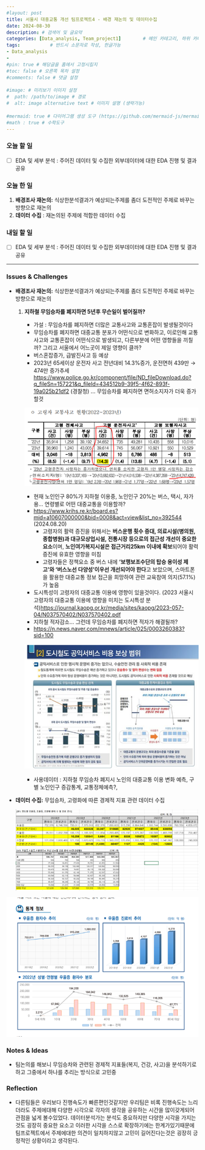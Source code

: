 ```yaml
---
#layout: post
title: 서울시 대중교통 개선 팀프로젝트4 - 배경 재논의 및 데이터수집
date: 2024-08-30
description: # 검색어 및 글요약
categories: [Data_analysis, Team_project1]        # 메인 카테고리, 하위 카테고리(생략가능)
tags:           # 반드시 소문자로 작성, 한글가능
- Data_analysis
- 
#pin: true # 해당글을 홈에서 고정시킬지
#toc: false # 오른쪽 목차 설정
#comments: false # 댓글 설정

#image: # 미리보기 이미지 설정
#  path: /path/to/image # 경로
#  alt: image alternative text # 이미지 설명 (생략가능)

#mermaid: true # 다이어그램 생성 도구 (https://github.com/mermaid-js/mermaid)
#math : true # 수학도구
---
```


### 오늘 할 일

- [ ]  EDA 및 세부 분석 : 주어진 데이터 및 수집한 외부데이터에 대한 EDA 진행 및 결과 공유

### 오늘 한 일

1. **배경조사 재논의:** 식상한분석결과가 예상되는주제를 좀더 도전적인 주제로 바꾸는 방향으로 재논의
2. **데이터 수집** : 재논의된 주제에 적합한 데이터 수집 

### 내일 할 일

- [ ]  EDA 및 세부 분석 : 주어진 데이터 및 수집한 외부데이터에 대한 EDA 진행 및 결과 공유

---

### Issues & Challenges

- **배경조사 재논의:** 식상한분석결과가 예상되는주제를 좀더 도전적인 주제로 바꾸는 방향으로 재논의
    1. **지하철 무임승차를 폐지하면 5년후 무슨일이 벌어질까?**
        - 가설 : 무임승차를 폐지하면 더많은 교통사고와 교통혼잡이 발생될것이다
        - 무임승차를 폐지하면 대중교통 분포가 어떤식으로 변화하고, 이로인해 교통사고와 교통혼잡이 어떤식으로 발생되고, 다른부분에 어떤 영향들을 끼칠까? 그리고 서울에서 어느곳이 제일 영향이 클까?
        - 버스혼잡증가, 급발진사고 등 예상
        - 2023년 65세이상 운전자 사고 전년대비 14.3%증가, 운전면허 439만 → 474만 증가추세 https://www.police.go.kr/component/file/ND_fileDownload.do?q_fileSn=157221&q_fileId=434512b9-39f5-4f62-893f-19a025b21df2 (경찰청) … 무임승차를 폐지하면 면허소지자가 더욱 증가할것
        
        ![고령자 교통사고 현황](/assets/img/team_project1/1.png)
        
        - 현재 노인인구 80%가 지하철 이용중, 노인인구 20%는 버스, 택시, 자가용… 연령별로 어떤 대중교통을 이용할까?
        - https://www.krihs.re.kr/board.es?mid=a10607000000&bid=0008&act=view&list_no=392544 (2024.08.20)
            - 고령자의 활력 증진을 위해서는 **버스운행 횟수 증대, 의료시설(병의원, 종합병원)과 대규모상업시설, 전통시장 등으로의 접근성 개선이 중요한 요소**이며, **노인여가복지시설은 접근거리25km 이내에 확보**되어야 활력 증진에 유효한 영향을 미침
            - 고령자들은 정책요소 중 버스 내에 **‘보행보조수단의 탑승 용이성 제고’와 ‘버스노선 다양성’이우선 개선되어야 한다**고 보았으며, 스마트폰을 활용한 대중교통 정보 접근을 희망하여 관련 교육참여 의지(57.1%)가 높음
        - 도시특성이 고령자의 대중교통 이용에 영향이 있을것이다. (2023 서울시 고령자의 대중교통 이용에 영향을 미치는 도시특성 분석)https://journal.kaopg.or.kr/media/sites/kaopg/2023-057-04/N037570402/N037570402.pdf
        - 지하철 적자감소… 그런데 무임승차를 폐지하면 적자가 해결될까?
        - https://n.news.naver.com/mnews/article/025/0003260383?sid=100
        
        ![무임승차 지하철 적자원인 아닌것으로 밝혀져](/assets/img/team_project1/2.png)
        
        - 사용데이터 : 지하철 무임승차 폐지시 노인의 대중교통 이용 변화 예측, 구 별 노인인구 증감통계, 교통정체예측?,
    
- **데이터 수집:** 무임승차, 고령화에 따른 경제적 지표 관련 데이터 수집
    
    ![증가하는 우울증, 조울증 환자수](/assets/img/team_project1/3.png)
    

![매년 우울증, 사회적비용 증가](/assets/img/team_project1/4.png)

### Notes & Ideas

- 팀논의를 해보니 무임승차와 관련된 경제적 지표들(복지, 건강, 사고)을 분석하기로하고 그중에서 하나를 추리는 방식으로 고민중

### Reflection

- 다른팀들은 우리보다 진행속도가 빠른편인것같지만 우리팀은 비록 진행속도는 느리더라도 주제에대해 다양한 시각으로 각자의 생각을 공유하는 시간을 많이갖게되어 관점을 넓게 볼수있었다. 데이터분석가는 분석도 중요하지만 다양한 시각을 가지는것도 굉장히 중요한 요소고 이러한 시각을 스스로 확장하기에는 한계가있기때문에 팀프로젝트에서 주제에대한 의견이 일치하지않고 고민이 길어진다는것은 굉장히 긍정적인 상황이라고 생각된다.